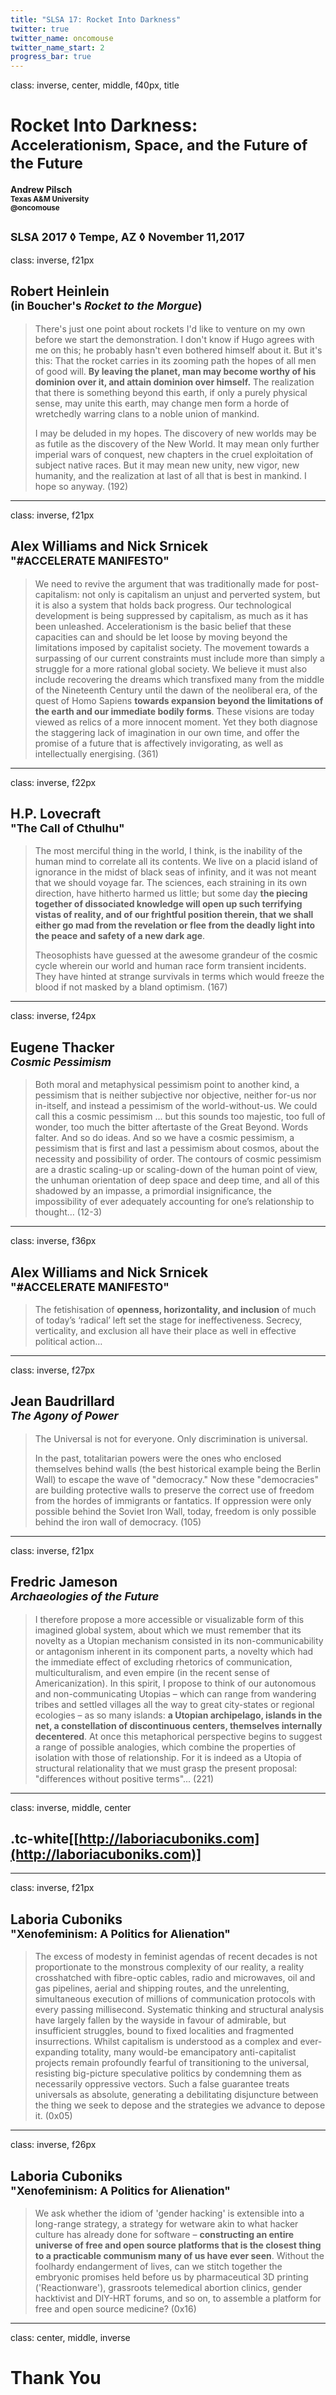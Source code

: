 ```yaml
---
title: "SLSA 17: Rocket Into Darkness"
twitter: true
twitter_name: oncomouse
twitter_name_start: 2
progress_bar: true
---
```

class: inverse, center, middle, f40px, title

# Rocket Into Darkness:<br> <small>Accelerationism, Space, and the Future of the Future</small>

**Andrew Pilsch**  
**<small>Texas A&M University</small>**  
**<small><span class="twitter_badge">@oncomouse</span></small>**

**<small>SLSA 2017 ◊ Tempe, AZ ◊ November 11,2017</small>**
---
class: inverse, f21px
## Robert Heinlein<br><small>(in Boucher's *Rocket to the Morgue*)</small>

> There's just one point about rockets I'd like to venture on my own before we start the demonstration.  I don't know if Hugo agrees with me on this; he probably hasn't even bothered himself about it.  But it's this: That the rocket carries in its zooming path the hopes of all men of good will.  **By leaving the planet, man may become worthy of his dominion over it, and attain dominion over himself.**  The realization that there is something beyond this earth, if only a purely physical sense, may unite this earth, may change men form a horde of wretchedly warring clans to a noble union of mankind.
>
> I may be deluded in my hopes. The discovery of new worlds may be as futile as the discovery of the New World.  It may mean only further imperial wars of conquest, new chapters in the cruel exploitation of subject native races.  But it may mean new unity, new vigor, new humanity, and the realization at last of all that is best in mankind.  I hope so anyway. (192)
---
class: inverse, f21px
## Alex Williams and Nick Srnicek<br><small>"#ACCELERATE MANIFESTO"</small>

> We need to revive the argument that was traditionally made for post-capitalism: not only is capitalism an unjust and perverted system, but it is also a system that holds back progress. Our technological development is being suppressed by capitalism, as much as it has been unleashed. Accelerationism is the basic belief that these capacities can and should be let loose by moving beyond the limitations imposed by capitalist society. The movement towards a surpassing of our current constraints must include more than simply a struggle for a more rational global society. We believe it must also include recovering the dreams which transfixed many from the middle of the Nineteenth Century until the dawn of the neoliberal era, of the quest of Homo Sapiens **towards expansion beyond the limitations of the earth and our immediate bodily forms**. These visions are today viewed as relics of a more innocent moment. Yet they both diagnose the staggering lack of imagination in our own time, and offer the promise of a future that is affectively invigorating, as well as intellectually energising. (361)
---
class: inverse, f22px
## H.P. Lovecraft<br><small>"The Call of Cthulhu"</small>

> The most merciful thing in the world, I think, is the inability of the human mind to correlate all its contents. We live on a placid island of ignorance in the midst of black seas of infinity, and it was not meant that we should voyage far. The sciences, each straining in its own direction, have hitherto harmed us little; but some day **the piecing together of dissociated knowledge will open up such terrifying vistas of reality, and of our frightful position therein, that we shall either go mad from the revelation or flee from the deadly light into the peace and safety of a new dark age**.
>
> Theosophists have guessed at the awesome grandeur of the cosmic cycle wherein our world and human race form transient incidents. They have hinted at strange survivals in terms which would freeze the blood if not masked by a bland optimism. (167)
---
class: inverse, f24px
## Eugene Thacker<br><small>*Cosmic Pessimism*</small>

> Both moral and metaphysical pessimism point to another kind, a pessimism that is neither subjective nor objective, neither for-us nor in-itself, and instead a pessimism of the world-without-us. We could call this a cosmic pessimism ... but this sounds too majestic, too full of wonder, too much the bitter aftertaste of the Great Beyond. Words falter. And so do ideas. And so we have a cosmic pessimism, a pessimism that is first and last a pessimism about cosmos, about the necessity and possibility of order. The contours of cosmic pessimism are a drastic scaling-up or scaling-down of the human point of view, the unhuman orientation of deep space and deep time, and all of this shadowed by an impasse, a primordial insignificance, the impossibility of ever adequately accounting for one’s relationship to thought… (12-3)
---
class: inverse, f36px
## Alex Williams and Nick Srnicek<br><small>"#ACCELERATE MANIFESTO"</small>

> The fetishisation of **openness, horizontality, and inclusion** of much of today’s ‘radical’ left set the stage for ineffectiveness. Secrecy, verticality, and exclusion all have their place as well in effective political action…
---
class: inverse, f27px
## Jean Baudrillard<br><small><em>The Agony of Power</em></small>

> The Universal is not for everyone. Only discrimination is universal.
>
> In the past, totalitarian powers were the ones who enclosed themselves behind walls (the best historical example being the Berlin Wall) to escape the wave of "democracy." Now these "democracies" are building protective walls to preserve the correct use of freedom from the hordes of immigrants or fantatics. If oppression were only possible behind the Soviet Iron Wall, today, freedom is only possible behind the iron wall of democracy. (105)
---
class: inverse, f21px
## Fredric Jameson<br><small><em>Archaeologies of the Future</em></small>

> I therefore propose a more accessible or visualizable form of this imagined global system, about which we must remember that its novelty as a Utopian mechanism consisted in its non-communicability or antagonism inherent in its component parts, a novelty which had the immediate effect of excluding rhetorics of communication, multiculturalism, and even empire (in the recent sense of Americanization). In this spirit, I propose to think of our autonomous and non-communicating Utopias – which can range from wandering tribes and settled villages all the way to great city-states or regional ecologies – as so many islands: **a Utopian archipelago, islands in the net, a constellation of discontinuous centers, themselves internally decentered**. At once this metaphorical perspective begins to suggest a range of possible analogies, which combine the properties of isolation with those of relationship. For it is indeed as a Utopia of structural relationality that we must grasp the present proposal: "differences without positive terms"... (221)
---
class: inverse, middle, center

## .tc-white[[http://laboriacuboniks.com](http://laboriacuboniks.com)]
---
class: inverse, f21px
## Laboria Cuboniks<br><small>"Xenofeminism: A Politics for Alienation"</small>

> The excess of modesty in feminist agendas of recent decades is not  proportionate to the monstrous complexity of our reality, a reality  crosshatched with fibre-optic cables, radio and microwaves, oil and gas  pipelines, aerial and shipping routes, and the unrelenting, simultaneous  execution of millions of communication protocols with every passing  millisecond.  Systematic thinking and structural analysis have largely fallen  by the wayside in favour of admirable, but insufficient struggles, bound to  fixed localities and fragmented insurrections.  Whilst capitalism is  understood as a complex and ever-expanding totality, many would-be emancipatory anti-capitalist projects remain profoundly fearful of transitioning to the universal, resisting big-picture speculative politics by condemning them as necessarily oppressive vectors.  Such a false guarantee treats universals as absolute, generating a debilitating disjuncture between the thing we seek to depose and the strategies we advance to depose it. (0x05)
---
class: inverse, f26px
## Laboria Cuboniks<br><small>"Xenofeminism: A Politics for Alienation"</small>

> We ask whether the idiom of 'gender hacking' is extensible into a long-range strategy, a strategy for wetware akin to what hacker culture has already done for software – **constructing an entire universe of free and open source platforms that is the closest thing to a practicable communism many of us have ever seen**.  Without the foolhardy endangerment of lives, can we stitch together the embryonic promises held before us by pharmaceutical 3D printing ('Reactionware'), grassroots telemedical abortion clinics, gender hacktivist and DIY-HRT forums, and so on, to assemble a platform for free and open source medicine? (0x16)
---
class: center, middle, inverse

# Thank You
